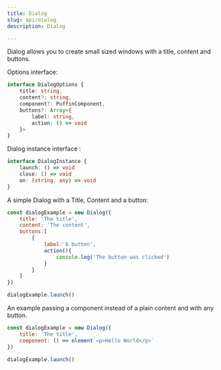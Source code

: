 ```yaml
---
title: Dialog
slug: api/dialog
description: Dialog

---
```


Dialog allows you to create small sized windows with a title, content and buttons.

Options interface: 

```ts
interface DialogOptions {
	title: string,
	content?: string,
	component?: PuffinComponent,
	buttons?: Array<{ 
		label: string, 
		action: () => void 
	}>
}
```

Dialog instance interface :
```ts
interface DialogInstance {
	launch: () => void
	close: () => void
	on: (string, any) => void
}
```

A simple Dialog with a Title, Content and a button:
```js
const dialogExample = new Dialog({
	title: 'The title',
	content: 'The content',
	buttons:[
		{
			label:'A button',
			action(){
				console.log('The button was clicked')
			}
		}
	]
})

dialogExample.launch()
```

An example passing a component instead of a plain content and with any button.
```js
const dialogExample = new Dialog({
	title: 'The title',
	component: () => element`<p>Hello World</p>`
})

dialogExample.launch()
```
